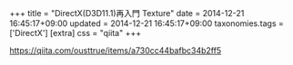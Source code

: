 +++
title = "DirectX(D3D11.1)再入門 Texture"
date = 2014-12-21 16:45:17+09:00
updated = 2014-12-21 16:45:17+09:00
taxonomies.tags = ['DirectX']
[extra]
css = "qiita"
+++

<https://qiita.com/ousttrue/items/a730cc44bafbc34b2ff5>

